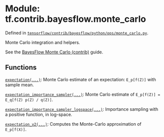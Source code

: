 <div itemscope itemtype="http://developers.google.com/ReferenceObject">
<meta itemprop="name" content="tf.contrib.bayesflow.monte_carlo" />
</div>

# Module: tf.contrib.bayesflow.monte_carlo



Defined in [`tensorflow/contrib/bayesflow/python/ops/monte_carlo.py`](https://www.tensorflow.org/code/tensorflow/contrib/bayesflow/python/ops/monte_carlo.py).

Monte Carlo integration and helpers.

See the [BayesFlow Monte Carlo (contrib)](../../../../../api_guides/python/contrib.bayesflow.monte_carlo.md) guide.

## Functions

[`expectation(...)`](../../../tf/contrib/bayesflow/monte_carlo/expectation.md): Monte Carlo estimate of an expectation:  `E_p[f(Z)]` with sample mean.

[`expectation_importance_sampler(...)`](../../../tf/contrib/bayesflow/monte_carlo/expectation_importance_sampler.md): Monte Carlo estimate of `E_p[f(Z)] = E_q[f(Z) p(Z) / q(Z)]`.

[`expectation_importance_sampler_logspace(...)`](../../../tf/contrib/bayesflow/monte_carlo/expectation_importance_sampler_logspace.md): Importance sampling with a positive function, in log-space.

[`expectation_v2(...)`](../../../tf/contrib/bayesflow/monte_carlo/expectation_v2.md): Computes the Monte-Carlo approximation of `E_p[f(X)]`.

